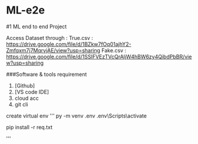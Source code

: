 # ML-e2e

#1 ML end to end Project

Access Dataset through :
True.csv : https://drive.google.com/file/d/1BZkw7fOq01ajhY2-Zmfqxm7j7MqrvjAE/view?usp=sharing
Fake.csv : https://drive.google.com/file/d/1SSIFVEzTVcQrAljW4hBW6zy4QibdPbBR/view?usp=sharing

###Software & tools requirement

1. [Github]
2. [VS code IDE]
3. cloud acc
4. git cli

create virtual env
'''
py -m venv .env
.env\Scripts\activate

pip install -r req.txt

'''


